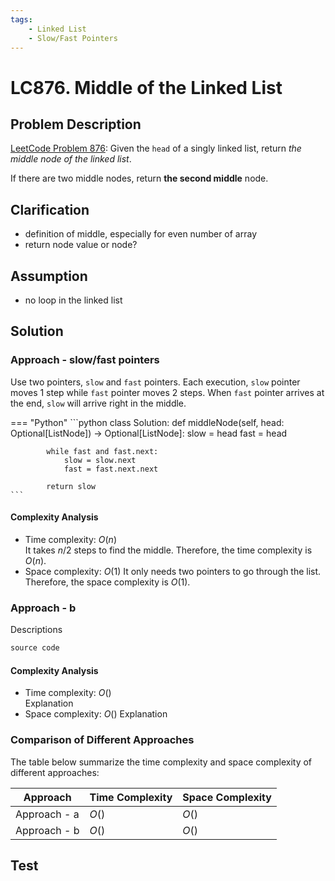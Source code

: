 ```yaml
---
tags:
    - Linked List
    - Slow/Fast Pointers
---
```


# LC876. Middle of the Linked List
## Problem Description
[LeetCode Problem 876](https://leetcode.com/problems/middle-of-the-linked-list/): Given the `head` of a singly linked list, return _the middle node of the linked list_.

If there are two middle nodes, return **the second middle** node.

## Clarification
- definition of middle, especially for even number of array
- return node value or node?

## Assumption
- no loop in the linked list

## Solution
### Approach - slow/fast pointers
Use two pointers, `slow` and `fast` pointers. Each execution, `slow` pointer moves 1 step while `fast` pointer moves 2 steps. When `fast` pointer arrives at the end, `slow` will arrive right in the middle.

=== "Python"
    ```python
    class Solution:
        def middleNode(self, head: Optional[ListNode]) -> Optional[ListNode]:
            slow = head
            fast = head

            while fast and fast.next:
                slow = slow.next
                fast = fast.next.next

            return slow
    ```

#### Complexity Analysis
* Time complexity: $O(n)$  
	It takes $n/2$ steps to find the middle. Therefore, the time complexity is $O(n)$.
* Space complexity: $O(1)$
	It only needs two pointers to go through the list. Therefore, the space complexity is $O(1)$.

### Approach - b
Descriptions

```python
source code 
```

#### Complexity Analysis
* Time complexity: $O()$  
	Explanation  
* Space complexity: $O()$
	Explanation

### Comparison of Different Approaches
The table below summarize the time complexity and space complexity of different approaches:

Approach 	 | Time Complexity 	| Space Complexity  
------------ | --------------- 	| ----------------
Approach - a |  $O()$ 	   	   	| $O()$  
Approach - b |  $O()$      		| $O()$

## Test